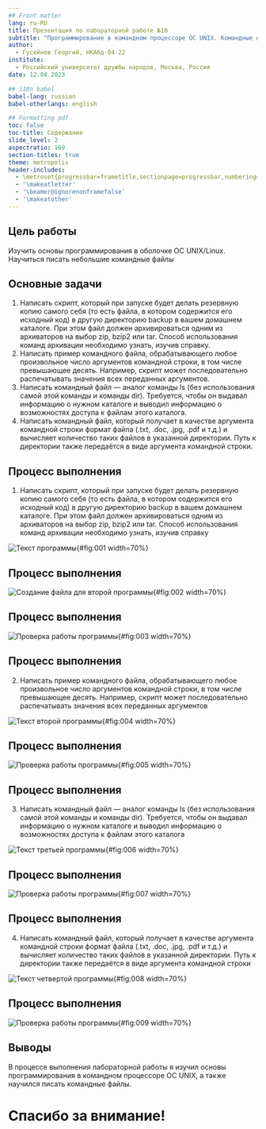 ```yaml
---
## Front matter
lang: ru-RU
title: Презентация по лабораторной работе №10
subtitle: "Программирование в командном процессоре ОС UNIX. Командные файлы"
author:
  - Гусейнов Георгий, НКАбд-04-22
institute:
  - Российский университет дружбы народов, Москва, Россия
date: 12.04.2023

## i18n babel
babel-lang: russian
babel-otherlangs: english

## Formatting pdf
toc: false
toc-title: Содержание
slide_level: 2
aspectratio: 169
section-titles: true
theme: metropolis
header-includes:
  - \metroset{progressbar=frametitle,sectionpage=progressbar,numbering=fraction}
  - '\makeatletter'
  - '\beamer@ignorenonframefalse'
  - '\makeatother'
---
```


## Цель работы

Изучить основы программирования в оболочке ОС UNIX/Linux. Научиться писать небольшие командные файлы

## Основные задачи

1. Написать скрипт, который при запуске будет делать резервную копию самого себя (то есть файла, в котором содержится его исходный код) в другую директорию backup в вашем домашнем каталоге. При этом файл должен архивироваться одним из архиваторов на выбор zip, bzip2 или tar. Способ использования команд архивации
   необходимо узнать, изучив справку.
2. Написать пример командного файла, обрабатывающего любое произвольное число аргументов командной строки, в том числе превышающее десять. Например, скрипт может последовательно распечатывать значения всех переданных аргументов.
3. Написать командный файл — аналог команды ls (без использования самой этой команды и команды dir). Требуется, чтобы он выдавал информацию о нужном каталоге и выводил информацию о возможностях доступа к файлам этого каталога.
4. Написать командный файл, который получает в качестве аргумента командной строки формат файла (.txt, .doc, .jpg, .pdf и т.д.) и вычисляет количество таких файлов в указанной директории. Путь к директории также передаётся в виде аргумента командной строки.

## Процесс выполнения

1. Написать скрипт, который при запуске будет делать резервную копию самого себя (то есть файла, в котором содержится его исходный код) в другую директорию backup в вашем домашнем каталоге. При этом файл должен архивироваться одним из архиваторов на выбор zip, bzip2 или tar. Способ использования команд архивации
   необходимо узнать, изучив справку

![Текст программы](image/1.png){#fig:001 width=70%}

## Процесс выполнения

![Создание файла для второй программы](image/2.png){#fig:002 width=70%}

## Процесс выполнения

![Проверка работы программы](image/3.png){#fig:003 width=70%}

## Процесс выполнения

2. Написать пример командного файла, обрабатывающего любое произвольное число аргументов командной строки, в том числе превышающее десять. Например, скрипт может последовательно распечатывать значения всех переданных аргументов

![Текст второй программы](image/4.png){#fig:004 width=70%}

## Процесс выполнения

![Проверка работы программы](image/5.png){#fig:005 width=70%}

## Процесс выполнения

3. Написать командный файл — аналог команды ls (без использования самой этой команды и команды dir). Требуется, чтобы он выдавал информацию о нужном каталоге и выводил информацию о возможностях доступа к файлам этого каталога

![Текст третьей программы](image/6.png){#fig:006 width=70%}

## Процесс выполнения

![Проверка работы программы](image/7.png){#fig:007 width=70%}

## Процесс выполнения

4. Написать командный файл, который получает в качестве аргумента командной строки формат файла (.txt, .doc, .jpg, .pdf и т.д.) и вычисляет количество таких файлов в указанной директории. Путь к директории также передаётся в виде аргумента командной строки

![Текст четвертой программы](image/8.png){#fig:008 width=70%}

## Процесс выполнения

![Проверка работы программы](image/9.png){#fig:009 width=70%}

## Выводы

В процессе выполнения лабораторной работы я изучил основы программирования в командном процессоре ОС UNIX, а также научился писать командные файлы.

# Спасибо за внимание!
